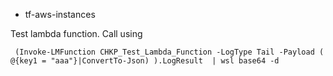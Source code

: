* tf-aws-instances


Test lambda function. Call using
```
 (Invoke-LMFunction CHKP_Test_Lambda_Function -LogType Tail -Payload ( @{key1 = "aaa"}|ConvertTo-Json) ).LogResult  | wsl base64 -d
 ```